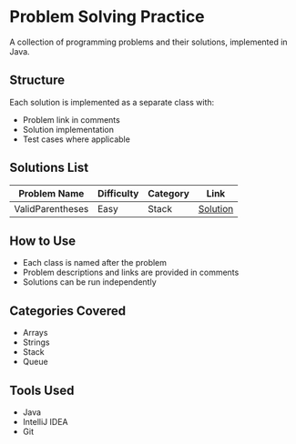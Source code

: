 # Problem Solving Practice

A collection of programming problems and their solutions, implemented in Java.

## Structure
Each solution is implemented as a separate class with:
- Problem link in comments
- Solution implementation
- Test cases where applicable

## Solutions List
| Problem Name | Difficulty | Category | Link |
|--------------|------------|----------|------|
| ValidParentheses | Easy | Stack | [Solution]([[link-to-file](https://github.com/islamostafa/ProblemSolving/blob/main/ValidParenthese.java)]) |
<!-- Add more problems as you solve them -->

## How to Use
- Each class is named after the problem
- Problem descriptions and links are provided in comments
- Solutions can be run independently

## Categories Covered
- Arrays
- Strings
- Stack
- Queue
<!-- Add more categories as you solve problems -->

## Tools Used
- Java
- IntelliJ IDEA
- Git
